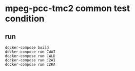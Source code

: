 # mpeg-pcc-tmc2 common test condition

## run

```shell
docker-compose build
docker-compose run CWAI
docker-compose run CWLD
docker-compose run C2AI
docker-compose run C2RA
```
